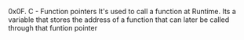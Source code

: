 0x0F. C - Function pointers
It's used to call a function at Runtime.
Its a variable that stores the address of a function that can later be called through that funtion pointer
